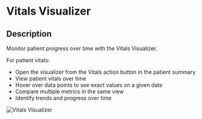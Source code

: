 # Vitals Visualizer

## Description

Monitor patient progress over time with the Vitals Visualizer.

For patient vitals:
- Open the visualizer from the Vitals action button in the patient summary
- View patient vitals over time
- Hover over data points to see exact values on a given date
- Compare multiple metrics in the same view
- Identify trends and progress over time

![Vitals Visualizer](https://images.prismic.io/canvas-website/aCJuVidWJ-7kR-Y5_patient_vitals_trends.png?auto=format,compress)
